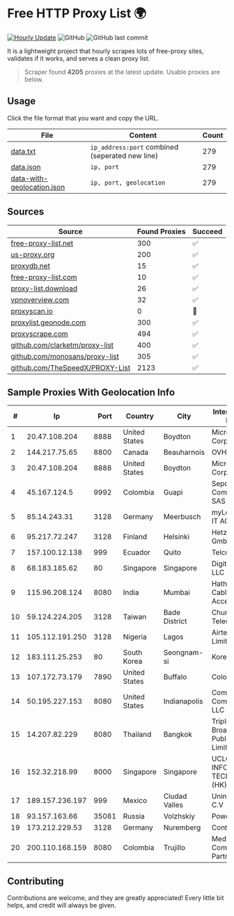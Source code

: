 
# Free HTTP Proxy List 🌍

[![Hourly Update](https://github.com/mertguvencli/http-proxy-list/actions/workflows/main.yml/badge.svg?branch=main)](https://github.com/mertguvencli/http-proxy-list/actions/workflows/main.yml)
![GitHub](https://img.shields.io/github/license/mertguvencli/http-proxy-list)
![GitHub last commit](https://img.shields.io/github/last-commit/mertguvencli/http-proxy-list)

It is a lightweight project that hourly scrapes lots of free-proxy sites, validates if it works, and serves a clean proxy list.


> Scraper found **4205** proxies at the latest update. Usable proxies are below.

## Usage

Click the file format that you want and copy the URL.


|File|Content|Count|
|----|-------|-----|
|[data.txt](https://raw.githubusercontent.com/mertguvencli/http-proxy-list/main/proxy-list/data.txt)|`ip_address:port` combined (seperated new line)|279|
|[data.json](https://raw.githubusercontent.com/mertguvencli/http-proxy-list/main/proxy-list/data.json)|`ip, port`|279|
|[data-with-geolocation.json](https://raw.githubusercontent.com/mertguvencli/http-proxy-list/main/proxy-list/data-with-geolocation.json)|`ip, port, geolocation`|279|

## Sources

|Source|Found Proxies|Succeed|
|------|-------------|-------|
|[free-proxy-list.net](https://free-proxy-list.net)|300|✅|
|[us-proxy.org](https://www.us-proxy.org)|200|✅|
|[proxydb.net](http://proxydb.net)|15|✅|
|[free-proxy-list.com](https://free-proxy-list.com/?page=&port=&type%5B%5D=http&type%5B%5D=https&up_time=0&search=Search)|10|✅|
|[proxy-list.download](https://www.proxy-list.download/HTTP)|26|✅|
|[vpnoverview.com](https://vpnoverview.com/privacy/anonymous-browsing/free-proxy-servers)|32|✅|
|[proxyscan.io](https://www.proxyscan.io)|0|🚫|
|[proxylist.geonode.com](https://proxylist.geonode.com/api/proxy-list?limit=300&page=1&sort_by=lastChecked&sort_type=desc&protocols=http,https)|300|✅|
|[proxyscrape.com](https://api.proxyscrape.com/v2/?request=displayproxies&protocol=http&timeout=10000&country=all&ssl=all&anonymity=all)|494|✅|
|[github.com/clarketm/proxy-list](https://raw.githubusercontent.com/clarketm/proxy-list/master/proxy-list-raw.txt)|400|✅|
|[github.com/monosans/proxy-list](https://raw.githubusercontent.com/monosans/proxy-list/main/proxies/http.txt)|305|✅|
|[github.com/TheSpeedX/PROXY-List](https://raw.githubusercontent.com/TheSpeedX/PROXY-List/master/http.txt)|2123|✅|


## Sample Proxies With Geolocation Info

|#|Ip|Port|Country|City|Internet Service Provider|
|-|--|----|-------|----|-------------------------|
|1|20.47.108.204|8888|United States|Boydton|Microsoft Corporation|
|2|144.217.75.65|8800|Canada|Beauharnois|OVH SAS|
|3|20.47.108.204|8888|United States|Boydton|Microsoft Corporation|
|4|45.167.124.5|9992|Colombia|Guapi|Sepcom Comunicaciones SAS|
|5|85.14.243.31|3128|Germany|Meerbusch|myLoc managed IT AG|
|6|95.217.72.247|3128|Finland|Helsinki|Hetzner Online GmbH|
|7|157.100.12.138|999|Ecuador|Quito|Telconet S.A|
|8|68.183.185.62|80|Singapore|Singapore|DigitalOcean, LLC|
|9|115.96.208.124|8080|India|Mumbai|Hathway IP over Cable Internet Access|
|10|59.124.224.205|3128|Taiwan|Bade District|Chunghwa Telecom Co., Ltd.|
|11|105.112.191.250|3128|Nigeria|Lagos|Airtel Networks Limited|
|12|183.111.25.253|80|South Korea|Seongnam-si|Korea Telecom|
|13|107.172.73.179|7890|United States|Buffalo|ColoCrossing|
|14|50.195.227.153|8080|United States|Indianapolis|Comcast Cable Communications, LLC|
|15|14.207.82.229|8080|Thailand|Bangkok|Triple T Broadband Public Company Limited|
|16|152.32.218.99|8000|Singapore|Singapore|UCLOUD INFORMATION TECHNOLOGY (HK) LIMITED|
|17|189.157.236.197|999|Mexico|Ciudad Valles|Uninet S.A. de C.V|
|18|93.157.163.66|35081|Russia|Volzhskiy|Powernet Ltd|
|19|173.212.229.53|3128|Germany|Nuremberg|Contabo GmbH|
|20|200.110.168.159|8080|Colombia|Trujillo|Media Commerce Partners S.A|



## Contributing

Contributions are welcome, and they are greatly appreciated! Every
little bit helps, and credit will always be given.

